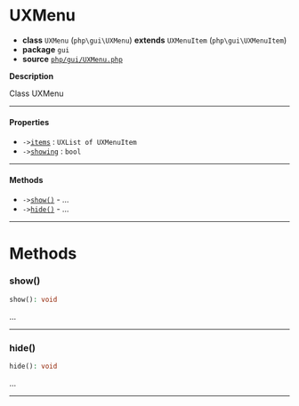 # UXMenu

- **class** `UXMenu` (`php\gui\UXMenu`) **extends** `UXMenuItem` (`php\gui\UXMenuItem`)
- **package** `gui`
- **source** [`php/gui/UXMenu.php`](./src/main/resources/JPHP-INF/sdk/php/gui/UXMenu.php)

**Description**

Class UXMenu

---

#### Properties

- `->`[`items`](#prop-items) : `UXList of UXMenuItem`
- `->`[`showing`](#prop-showing) : `bool`

---

#### Methods

- `->`[`show()`](#method-show) - _..._
- `->`[`hide()`](#method-hide) - _..._

---
# Methods

<a name="method-show"></a>

### show()
```php
show(): void
```
...

---

<a name="method-hide"></a>

### hide()
```php
hide(): void
```
...

---
